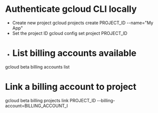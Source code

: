 # Authenticate gcloud CLI locally

- Create new project 
gcloud projects create PROJECT_ID --name="My App"
- Set the project ID
gcloud config set project PROJECT_ID
- # List billing accounts available
gcloud beta billing accounts list

# Link a billing account to project
gcloud beta billing projects link PROJECT_ID --billing-account=BILLING_ACCOUNT_I
